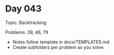 # Day 043

Topic: Backtracking

Problems: 39, 46, 79

- Notes follow template in docs/TEMPLATES.md
- Create subfolders per problem as you solve.